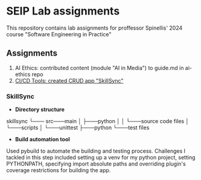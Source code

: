 # SEIP Lab assignments 
<p>This repository contains lab assignments for proffessor Spinellis' 2024 course "Software Engineering in Practice"</p>

## Assignments

1. AI Ethics: contributed content (module "AI in Media") to guide.md in ai-ethics repo 
2. [CI/CD Tools: created CRUD app "SkillSync"](#skillsync)

### SkillSync 
- **Directory structure**
<p>
skillsync
    └─── src───main
         │      ├───python
         │      │   └───source code files
         │      └───scripts
         │   
         └───unittest
            ├───python
            └───test files
        
</p>

- **Build automation tool**
<p>Used pybuild to automate the building and testing process. Challenges I tackled in this step included setting up a venv for my python project, setting PYTHONPATH, specifying import absolute paths and overriding plugin's coverage restrictions for building the app. </p>

